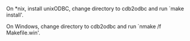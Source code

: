 On *nix, install unixODBC, change directory to cdb2odbc and run `make install'.

On Windows, change directory to cdb2odbc and run `nmake /f Makefile.win'.
